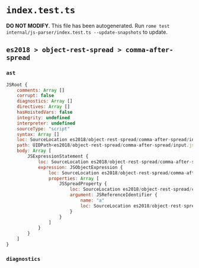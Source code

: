 # `index.test.ts`

**DO NOT MODIFY**. This file has been autogenerated. Run `rome test internal/js-parser/index.test.ts --update-snapshots` to update.

## `es2018 > object-rest-spread > comma-after-spread`

### `ast`

```javascript
JSRoot {
	comments: Array []
	corrupt: false
	diagnostics: Array []
	directives: Array []
	hasHoistedVars: false
	integrity: undefined
	interpreter: undefined
	sourceType: "script"
	syntax: Array []
	loc: SourceLocation es2018/object-rest-spread/comma-after-spread/input.js 1:0-1:10
	path: UIDPath<es2018/object-rest-spread/comma-after-spread/input.js>
	body: Array [
		JSExpressionStatement {
			loc: SourceLocation es2018/object-rest-spread/comma-after-spread/input.js 1:0-1:10
			expression: JSObjectExpression {
				loc: SourceLocation es2018/object-rest-spread/comma-after-spread/input.js 1:1-1:8
				properties: Array [
					JSSpreadProperty {
						loc: SourceLocation es2018/object-rest-spread/comma-after-spread/input.js 1:2-1:6
						argument: JSReferenceIdentifier {
							name: "a"
							loc: SourceLocation es2018/object-rest-spread/comma-after-spread/input.js 1:5-1:6 (a)
						}
					}
				]
			}
		}
	]
}
```

### `diagnostics`

```

```
